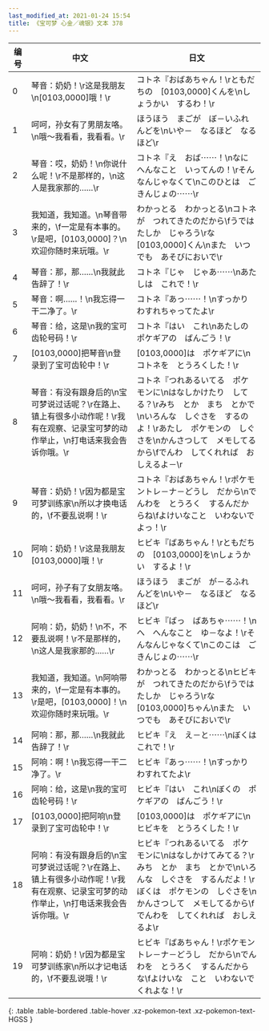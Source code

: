 ```yaml
---
last_modified_at: 2021-01-24 15:54
title: 《宝可梦 心金／魂银》文本 378
---
```

| 编号 | 中文 | 日文 |
| ---- | ---- | ---- |
| 0 | 琴音：奶奶！\r这是我朋友\n[0103,0000]哦！\r | コトネ『おばあちゃん！\rともだちの　[0103,0000]くんを\nしょうかい　するわ！\r |
| 1 | 呵呵，孙女有了男朋友咯。\n哦～我看看，我看看。\r | ほうほう　まごが　ぼ－いふれんどを\nいや－　なるほど　なるほど\r |
| 2 | 琴音：哎，奶奶！\n你说什么呢！\r不是那样的，\n这人是我家那的……\r | コトネ『え　おば⋯⋯！\nなに　へんなこと　いってんの！\rそんなんじゃなくて\nこのひとは　ごきんじょの⋯⋯\r |
| 3 | 我知道，我知道。\n琴音带来的，\f一定是有本事的。\r是吧，[0103,0000]？\n欢迎你随时来玩哦。\r | わかっとる　わかっとる\nコトネが　つれてきたのだから\fうではたしか　じゃろう\rな　[0103,0000]くん\nまた　いつでも　あそびにおいで\r |
| 4 | 琴音：那，那……\n我就此告辞了！\r | コトネ『じゃ　じゃあ⋯⋯\nあたしは　これで！\r |
| 5 | 琴音：啊……！\n我忘得一干二净了。\r | コトネ『あっ⋯⋯！\nすっかり　わすれちゃってたよ\r |
| 6 | 琴音：给，这是\n我的宝可齿轮号码！\r | コトネ『はい　これ\nあたしの　ポケギアの　ばんごう！\r |
| 7 | [0103,0000]把琴音\n登录到了宝可齿轮中！\r | [0103,0000]は　ポケギアに\nコトネを　とうろくした！\r |
| 8 | 琴音：有没有跟身后的\n宝可梦说过话呢？\r在路上、镇上有很多小动作呢！\r我有在观察、记录宝可梦的动作举止，\n打电话来我会告诉你哦。\r | コトネ『つれあるいてる　ポケモンに\nはなしかけたり　してる？\rみち　とか　まち　とかで\nいろんな　しぐさを　するのよ！\rあたし　ポケモンの　しぐさを\nかんさつして　メモしてるから\fでんわ　してくれれば　おしえるよ－\r |
| 9 | 琴音：奶奶！\r因为都是宝可梦训练家\n所以才换电话的，\f不要乱说啊！\r | コトネ『おばあちゃん！\rポケモントレ－ナ－どうし　だから\nでんわを　とうろく　するんだからね\fよけいなこと　いわないでよっ！\r |
| 10 | 阿响：奶奶！\r这是我朋友[0103,0000]哦！\r | ヒビキ『ばあちゃん！\rともだちの　[0103,0000]を\nしょうかい　するよ！\r |
| 11 | 呵呵，孙子有了女朋友咯。\n哦～我看看，我看看。\r | ほうほう　まごが　が－るふれんどを\nいや－　なるほど　なるほど\r |
| 12 | 阿响：奶，奶奶！\n不，不要乱说啊！\r不是那样的，\n这人是我家那的……\r | ヒビキ『ばっ　ばあちゃ⋯⋯！\nへ　へんなこと　ゆ－なよ！\rそんなんじゃなくて\nこのこは　ごきんじょの⋯⋯\r |
| 13 | 我知道，我知道。\n阿响带来的，\f一定是有本事的。\r是吧，[0103,0000]！\n欢迎你随时来玩哦。\r | わかっとる　わかっとる\nヒビキが　つれてきたのだから\fうではたしか　じゃろう\rな　[0103,0000]ちゃん\nまた　いつでも　あそびにおいで\r |
| 14 | 阿响：那，那……\n我就此告辞了！\r | ヒビキ『え　え－と⋯⋯\nぼくは　これで！\r |
| 15 | 阿响：啊！\n我忘得一干二净了。\r | ヒビキ『あっ⋯⋯！\nすっかり　わすれてたよ\r |
| 16 | 阿响：给，这是\n我的宝可齿轮号码！\r | ヒビキ『はい　これ\nぼくの　ポケギアの　ばんごう！\r |
| 17 | [0103,0000]把阿响\n登录到了宝可齿轮中！\r | [0103,0000]は　ポケギアに\nヒビキを　とうろくした！\r |
| 18 | 阿响：有没有跟身后的\n宝可梦说过话呢？\r在路上、镇上有很多小动作呢！\r我有在观察、记录宝可梦的动作举止，\n打电话来我会告诉你哦。\r | ヒビキ『つれあるいてる　ポケモンに\nはなしかけてみてる？\rみち　とか　まち　とかで\nいろんな　しぐさを　するんだよ！\rぼくは　ポケモンの　しぐさを\nかんさつして　メモしてるから\fでんわを　してくれれば　おしえるよ\r |
| 19 | 阿响：奶奶！\r因为都是宝可梦训练家\n所以才记电话的，\f不要乱说哦！\r | ヒビキ『ばあちゃん！\rポケモントレ－ナ－どうし　だから\nでんわを　とうろく　するんだからな\fよけいな　こと　いわないでくれよな！\r |
{: .table .table-bordered .table-hover .xz-pokemon-text .xz-pokemon-text-HGSS }